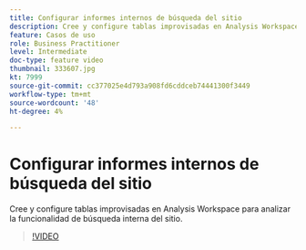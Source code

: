 ```yaml
---
title: Configurar informes internos de búsqueda del sitio
description: Cree y configure tablas improvisadas en Analysis Workspace para analizar la funcionalidad de búsqueda interna del sitio.
feature: Casos de uso
role: Business Practitioner
level: Intermediate
doc-type: feature video
thumbnail: 333607.jpg
kt: 7999
source-git-commit: cc377025e4d793a908fd6cddceb74441300f3449
workflow-type: tm+mt
source-wordcount: '48'
ht-degree: 4%

---
```



# Configurar informes internos de búsqueda del sitio

Cree y configure tablas improvisadas en Analysis Workspace para analizar la funcionalidad de búsqueda interna del sitio.

>[!VIDEO](https://video.tv.adobe.com/v/333607/?quality=12&learn=on)
